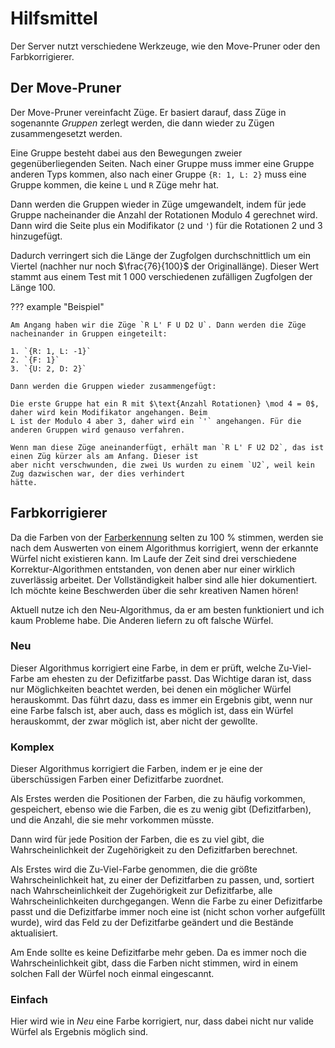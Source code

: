 # Hilfsmittel

Der Server nutzt verschiedene Werkzeuge, wie den Move-Pruner oder den Farbkorrigierer.

## Der Move-Pruner

Der Move-Pruner vereinfacht Züge. Er basiert darauf, dass Züge in sogenannte *Gruppen* zerlegt werden, die dann wieder
zu Zügen zusammengesetzt werden.

Eine Gruppe besteht dabei aus den Bewegungen zweier gegenüberliegenden Seiten. Nach einer Gruppe muss immer eine Gruppe
anderen Typs kommen, also nach einer Gruppe `{R: 1, L: 2}` muss eine Gruppe kommen, die keine `L` und `R` Züge mehr hat.

Dann werden die Gruppen wieder in Züge umgewandelt, indem für jede Gruppe nacheinander die Anzahl der Rotationen Modulo
4 gerechnet wird. Dann wird die Seite plus ein Modifikator (`2` und `'`) für die Rotationen 2 und 3 hinzugefügt.

Dadurch verringert sich die Länge der Zugfolgen durchschnittlich um ein Viertel (nachher nur noch $\frac{76}{100}$ der 
Originallänge). Dieser Wert stammt aus einem Test mit 1 000 verschiedenen zufälligen Zugfolgen der Länge 100.

??? example "Beispiel"

    Am Angang haben wir die Züge `R L' F U D2 U`. Dann werden die Züge nacheinander in Gruppen eingeteilt:

    1. `{R: 1, L: -1}`
    2. `{F: 1}`
    3. `{U: 2, D: 2}`

    Dann werden die Gruppen wieder zusammengefügt:

    Die erste Gruppe hat ein R mit $\text{Anzahl Rotationen} \mod 4 = 0$, daher wird kein Modifikator angehangen. Beim
    L ist der Modulo 4 aber 3, daher wird ein `'` angehangen. Für die anderen Gruppen wird genauso verfahren.
    
    Wenn man diese Züge aneinanderfügt, erhält man `R L' F U2 D2`, das ist einen Züg kürzer als am Anfang. Dieser ist 
    aber nicht verschwunden, die zwei Us wurden zu einem `U2`, weil kein Zug dazwischen war, der dies verhindert 
    hätte.

## Farbkorrigierer

Da die Farben von der [Farberkennung](../color_detection.md) selten zu 100 % stimmen, werden sie nach dem Auswerten
von einem Algorithmus korrigiert, wenn der erkannte Würfel nicht existieren kann. Im Laufe der Zeit sind drei
verschiedene Korrektur-Algorithmen entstanden, von denen aber nur einer wirklich zuverlässig arbeitet. Der
Vollständigkeit halber sind alle hier dokumentiert. Ich möchte keine Beschwerden über die sehr kreativen Namen hören!

Aktuell nutze ich den Neu-Algorithmus, da er am besten funktioniert und ich kaum Probleme habe. Die Anderen liefern zu 
oft falsche Würfel.

<div class="page-break"></div>

### Neu

Dieser Algorithmus korrigiert eine Farbe, in dem er prüft, welche Zu-Viel-Farbe am ehesten zu der Defizitfarbe passt.
Das Wichtige daran ist, dass nur Möglichkeiten beachtet werden, bei denen ein möglicher Würfel herauskommt. Das führt
dazu, dass es immer ein Ergebnis gibt, wenn nur eine Farbe falsch ist, aber auch, dass es möglich ist, dass ein Würfel
herauskommt, der zwar möglich ist, aber nicht der gewollte.

### Komplex

Dieser Algorithmus korrigiert die Farben, indem er je eine der überschüssigen Farben einer Defizitfarbe zuordnet.

Als Erstes werden die Positionen der Farben, die zu häufig vorkommen, gespeichert, ebenso wie die Farben, die es zu
wenig gibt (Defizitfarben), und die Anzahl, die sie mehr vorkommen müsste.

Dann wird für jede Position der Farben, die es zu viel gibt, die Wahrscheinlichkeit der Zugehörigkeit zu den
Defizitfarben berechnet.

Als Erstes wird die Zu-Viel-Farbe genommen, die die größte Wahrscheinlichkeit hat, zu einer der Defizitfarben zu passen,
und, sortiert nach Wahrscheinlichkeit der Zugehörigkeit zur Defizitfarbe, alle Wahrscheinlichkeiten durchgegangen. Wenn
die Farbe zu einer Defizitfarbe passt und die Defizitfarbe immer noch eine ist (nicht schon vorher aufgefüllt wurde),
wird das Feld zu der Defizitfarbe geändert und die Bestände aktualisiert.

Am Ende sollte es keine Defizitfarbe mehr geben. Da es immer noch die Wahrscheinlichkeit gibt, dass die Farben nicht
stimmen, wird in einem solchen Fall der Würfel noch einmal eingescannt.

### Einfach

Hier wird wie in *Neu* eine Farbe korrigiert, nur, dass dabei nicht nur valide Würfel als Ergebnis möglich sind.
